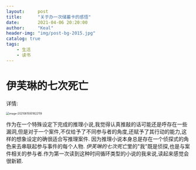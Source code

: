 ```yaml
---
layout:     post
title:      "关于办一次储蓄卡的感悟"
date:       2021-04-06 20:20:00
author:     "Keal"
header-img: "img/post-bg-2015.jpg"
catalog: true
tags:
    - 生活
    - 读书
---
```


# 伊芙琳的七次死亡

详情:

<img src="https://tva1.sinaimg.cn/large/008i3skNgy1gri95hx3gnj30kg0gidko.jpg" alt="image-20210615001822119" style="zoom: 50%;" />



作为在一个特殊设定下完成的推理小说,我觉得认真推敲的话可能还是呼存在一些漏洞,但是对于一个案件,不仅给予了不同参与者的角度,还赋予了其行动的能力,这样的想象设定的确很适合写推理案件. 因为推理小说本身总是存在一个侦探式的角色来去串联起参与事件的每个人物. *伊芙琳的七次死亡*里的"我"既是侦探,也是与案件相关的参与者.作为第一次读到这种时间循环类型的小说的我来说,读起来感觉会很新颖. 



